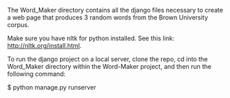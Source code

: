 The Word_Maker directory contains all the django files necessary to create a web page that produces 3 random words from the Brown University corpus.

Make sure you have nltk for python installed. See this link: http://nltk.org/install.html.

To run the django project on a local server, clone the repo, cd into the Word_Maker directory within the Word-Maker project, and then run the following command:

$ python manage.py runserver
